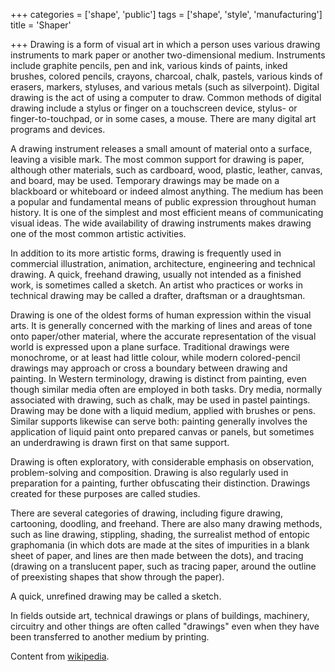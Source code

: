 +++
categories = ['shape', 'public']
tags = ['shape', 'style', 'manufacturing']
title = 'Shaper'

+++
Drawing is a form of visual art in which a person uses various drawing instruments to mark paper or another two-dimensional medium. Instruments include graphite pencils, pen and ink, various kinds of paints, inked brushes, colored pencils, crayons, charcoal, chalk, pastels, various kinds of erasers, markers, styluses, and various metals (such as silverpoint). Digital drawing is the act of using a computer to draw. Common methods of digital drawing include a stylus or finger on a touchscreen device, stylus- or finger-to-touchpad, or in some cases, a mouse. There are many digital art programs and devices.

A drawing instrument releases a small amount of material onto a surface, leaving a visible mark. The most common support for drawing is paper, although other materials, such as cardboard, wood, plastic, leather, canvas, and board, may be used. Temporary drawings may be made on a blackboard or whiteboard or indeed almost anything. The medium has been a popular and fundamental means of public expression throughout human history. It is one of the simplest and most efficient means of communicating visual ideas. The wide availability of drawing instruments makes drawing one of the most common artistic activities.

In addition to its more artistic forms, drawing is frequently used in commercial illustration, animation, architecture, engineering and technical drawing. A quick, freehand drawing, usually not intended as a finished work, is sometimes called a sketch. An artist who practices or works in technical drawing may be called a drafter, draftsman or a draughtsman. 

Drawing is one of the oldest forms of human expression within the visual arts. It is generally concerned with the marking of lines and areas of tone onto paper/other material, where the accurate representation of the visual world is expressed upon a plane surface. Traditional drawings were monochrome, or at least had little colour, while modern colored-pencil drawings may approach or cross a boundary between drawing and painting. In Western terminology, drawing is distinct from painting, even though similar media often are employed in both tasks. Dry media, normally associated with drawing, such as chalk, may be used in pastel paintings. Drawing may be done with a liquid medium, applied with brushes or pens. Similar supports likewise can serve both: painting generally involves the application of liquid paint onto prepared canvas or panels, but sometimes an underdrawing is drawn first on that same support.

Drawing is often exploratory, with considerable emphasis on observation, problem-solving and composition. Drawing is also regularly used in preparation for a painting, further obfuscating their distinction. Drawings created for these purposes are called studies.

There are several categories of drawing, including figure drawing, cartooning, doodling, and freehand. There are also many drawing methods, such as line drawing, stippling, shading, the surrealist method of entopic graphomania (in which dots are made at the sites of impurities in a blank sheet of paper, and lines are then made between the dots), and tracing (drawing on a translucent paper, such as tracing paper, around the outline of preexisting shapes that show through the paper).

A quick, unrefined drawing may be called a sketch.

In fields outside art, technical drawings or plans of buildings, machinery, circuitry and other things are often called "drawings" even when they have been transferred to another medium by printing. 

Content from [wikipedia](https://en.wikipedia.org/wiki/Drawing).
